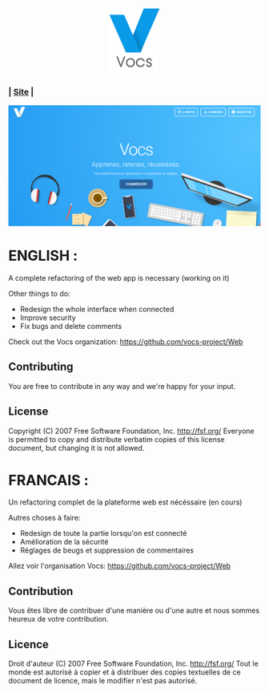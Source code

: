 <h1 style="text-align: center;">
    <a href="https://vocs.lebarillier.fr/homepage">
        <img src="/vue-vocs/src/assets/logo.png" alt="Vocs" width="100">
    </a>
</h1>

### | [Site](https://vocs.lebarillier.fr/homepage) |

<img src="/vue-vocs/src/assets/HomepageScreenshot.png" alt="Vocs" width="650">

# ENGLISH :

A complete refactoring of the web app is necessary (working on it)

Other things to do:

* Redesign the whole interface when connected
* Improve security
* Fix bugs and delete comments

Check out the Vocs organization: https://github.com/vocs-project/Web

## Contributing

You are free to contribute in any way and we're happy for your input.

## License

Copyright (C) 2007 Free Software Foundation, Inc. <http://fsf.org/>
Everyone is permitted to copy and distribute verbatim copies
of this license document, but changing it is not allowed.

# FRANCAIS :

Un refactoring complet de la plateforme web est nécéssaire (en cours)

Autres choses à faire:

* Redesign de toute la partie lorsqu'on est connecté
* Amélioration de la sécurité
* Réglages de beugs et suppression de commentaires

Allez voir l'organisation Vocs: https://github.com/vocs-project/Web

## Contribution

Vous êtes libre de contribuer d'une manière ou d'une autre et nous sommes heureux de votre contribution.

## Licence

Droit d'auteur (C) 2007 Free Software Foundation, Inc. <http://fsf.org/>
Tout le monde est autorisé à copier et à distribuer des copies textuelles
de ce document de licence, mais le modifier n'est pas autorisé.
